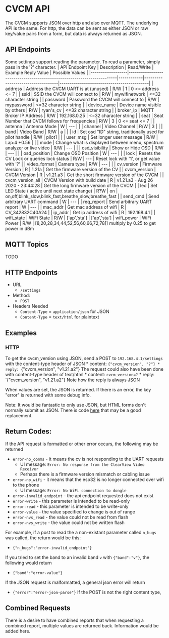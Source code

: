 # CVCM API

The CVCM supports JSON over http and also over MQTT. The underlying API is the same. For http, the data can be sent as either JSON or raw key/value pairs from a form, but data is always returned as JSON. 


## API Endpoints

Some settings support reading the parameter. To read a parameter, simply pass in the '?' character. 
| API Endpoint Key | Description                                                            | Read/Write | Example Reply Value               | Possible Values                            |
|------------------|------------------------------------------------------------------------|------------|-----------------------------------|--------------------------------------------|
| address          | Address the CVCM UART is at (unused)                                   | R/W        | 1                                 | 0 <= address <= 7 |
| ssid             | SSID the CVCM will connect to                                          | R/W        | mywifinetwork                     | <=32 character string                      |
| password         | Password the CVCM will connect to                                      | R/W        | mypassword                        | <=32 character string                      |
| device_name      | Device name visible by others                                          | R/W        | ryan's_cv                         | <=32 character string                      |
| broker_ip        | MQTT Broker IP Address                                                 | R/W        | 192.168.0.25                      | <=32 character string                      |
| seat             | Seat Number that CVCM follows for frequencies                          | R/W        | 3                                 | 0 <= seat <= 7                      |
| antenna     | Antenna Mode                                                           | W          | ---                               |                                            |
| channel          | Video Channel                                                          | R/W        | 3                                 |                                            |
| band             | Video Band                                                             | R/W        | a                                 |                                            |
| id               | Set osd "ID" string, traditionally used for pilot handle               | R/W        | pilot1                            |                                            |
| user_msg     | Set longer user message                                                | R/W        | Lap:4 +0.56                       |                                            |
| mode             | Change what is displayed between menu, spectrum analyzer or live video | R/W          | ---                               |                                            |
| osd_visibility   | Show or Hide OSD                                                       | R/W          | ---                               |                                            |
| osd_position     | Change OSD Position                                                    | W          | ---                               |                                            |
| lock             | Resets the CV Lock or queries lock status                              | R/W        | ---                               | Reset lock with '1', or get value with '?' |
| video_format     | Camera type                                                            | R/W          | ---                               |                                            |
| cv_version       | Firmware Version                                                       | R          | 1.21a                             | Get the firmware version of the CV         |
| cvcm_version     | CVCM Version                                                           | R          | v1.21.a3                          | Get the short firmware version of the CVCM |
| cvcm_version_all | CVCM Version with build date                                           | R          | v1.21.a3 - Aug 26 2020 - 23:44:28 | Get the long firmware version of the CVCM  |
| led | Set LED State ( active until next state change)                                     | R?W          | on | on,off,blink_slow,blink_fast,breathe_slow,breathe_fast  | 
| send_cmd | Send arbitrary UART command | W | --- |
| req_report | Send arbitrary UART report | W | --- |
| mac_addr | Get mac address of wifi | R | CV_342832C40A24 | 
| ip_addr | Get ip address of wifi | R | 192.168.4.1 |
| wifi_state | WiFi State | R/W | ['ap','sta'] | ['ap','sta']
| wifi_power | WiFi Power | R/W | [8,20,28,34,44,52,56,60,66,72,78]] multiply by 0.25 to get power in dBm

## MQTT Topics

TODO

## HTTP Endpoints

* URL
    * `/settings`
* Method: 
    * `POST`
* Headers Needed
    * `Content-Type` = `application/json` for JSON 
    * `Content-Type` = `text/html` for plaintext



## Examples

### HTTP

To get the cvcm_version using JSON, send a POST to `192.168.4.1/settings` with the content-type header of JSON
    * content: `{"cvcm_version", "?"}
    * reply: `{"cvcm_version", "v1.21.a2"}
The request could also have been done with content-type header of text/html
    * content: `cvcm_version=?`
    * reply: `{"cvcm_version", "v1.21.a2"}
    Note how the reply is always JSON

When values are set, the JSON is returned. If there is an error, the key "error" is returned with some debug info. 

Note: It would be fantastic to only use JSON, but HTML forms don't normally submit as JSON. 
There is code [here](https://github.com/keithhackbarth/submitAsJSON) that may be a good replacement.

## Return Codes:

If the API request is formatted or other error occurs, the following may be returned 

* `error-no_comms` - it means the cv is not responding to the UART requests
   * UI message: `Error: No response from the ClearView Video Receiver`
   * Perhaps there is a firmware version mismatch or cabling issue
* `error-no_wifi` - it means that the esp32 is no longer connected over wifi to the phone
   * UI message: `Error: No WiFi connection to dongle`
* `error-invalid_endpoint` - the api endpoint requested does not exist
* `error-write` - this parameter is intended to be read-only
* `error-read` - this parameter is intended to be write-only
* `error-value` - the value specified to change is out of range
* `error-nvs_read` - the value could not be read from flash
* `error-nvs_write` - the value could not be written flash

For example, if a post to read the a non-existant parameter called `n_bugs` was called, the return would be this:
* `{"n_bugs":"error-invalid_endpoint"}`

If you tried to set the band to an invalid band `v` with `{"band":"v"}`, the following would return
* `{"band":"error-value"}`

If the JSON request is malformatted, a general json error will return 
* `{"error":"error-json-parse"}`
If the POST is not the right content type, 


## Combined Requests

There is a desire to have combined reports that when requesting a combined report, multiple values are returned back. Information would be added here.

